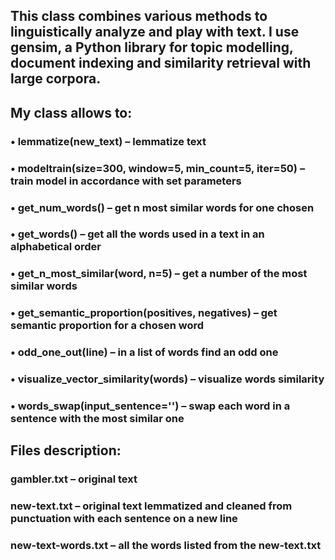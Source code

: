 ## This class combines various methods to linguistically analyze and play with text. I use gensim, a Python library for topic modelling, document indexing and similarity retrieval with large corpora.

## My class allows to:
### • lemmatize(new_text) – lemmatize text
### • modeltrain(size=300, window=5, min_count=5, iter=50) – train model in accordance with set parameters
### • get_num_words() – get n most similar words for one chosen
### • get_words() – get all the words used in a text in an alphabetical order
### • get_n_most_similar(word, n=5) – get a number of the most similar words
### • get_semantic_proportion(positives, negatives) – get semantic proportion for a chosen word
### • odd_one_out(line) – in a list of words find an odd one
### • visualize_vector_similarity(words) – visualize words similarity 
### • words_swap(input_sentence='') – swap each word in a sentence with the most similar one

## Files description:
### gambler.txt – original text
### new-text.txt – original text lemmatized and cleaned from punctuation with each sentence on a new line
### new-text-words.txt – all the words listed from the new-text.txt
